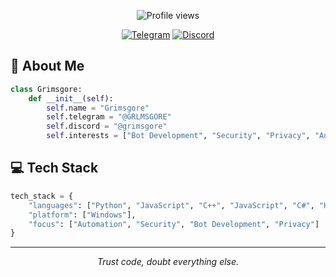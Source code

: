 <div align="center">
    
![Profile views](https://komarev.com/ghpvc/?username=grims-gore&style=flat-square&color=blueviolet)

[![Telegram](https://img.shields.io/badge/Telegram-7289DA?style=flat-square&logo=telegram)](https://t.me/GRLMSGORE)
[![Discord](https://img.shields.io/badge/Discord-5865F2?style=flat-square&logo=discord)](https://discord.com/users/184775526488080384)

</div>

## 🦴 About Me
```python
class Grimsgore:
    def __init__(self):
        self.name = "Grimsgore"
        self.telegram = "@GRLMSGORE"
        self.discord = "@grimsgore"
        self.interests = ["Bot Development", "Security", "Privacy", "Automation"]
```

## 💻 Tech Stack
```python
tech_stack = {
    "languages": ["Python", "JavaScript", "C++", "JavaScript", "C#", "HTML", "CSS"],
    "platform": ["Windows"],
    "focus": ["Automation", "Security", "Bot Development", "Privacy"]
}
```
---
<div align="center">
  <i>Trust code, doubt everything else.</i>
</div>

